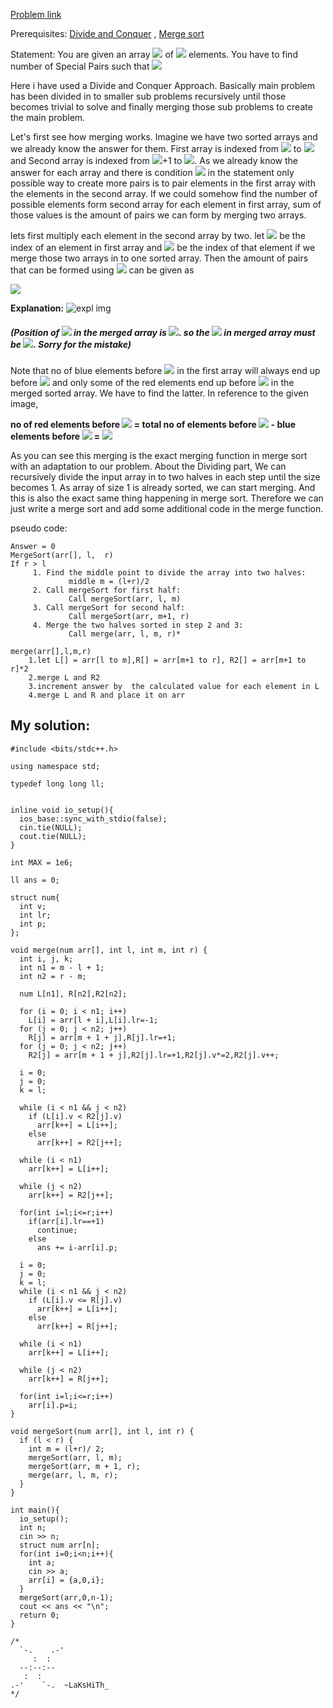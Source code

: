[Problem link](https://www.hackerrank.com/contests/noi-2020-jun/challenges/special-pairs-2)

Prerequisites: [Divide and Conquer](https://www.geeksforgeeks.org/divide-and-conquer-algorithm-introduction/) , [Merge sort](https://www.geeksforgeeks.org/merge-sort/)

Statement: You are given an array <img src="https://render.githubusercontent.com/render/math?math=A"> of <img src="https://render.githubusercontent.com/render/math?math=N"> elements. You have to find number of Special Pairs such that <img src="https://render.githubusercontent.com/render/math?math=i < j  (0 \le i , j \le N-1)  A[i] > 2*A[j]">

Here i have used a Divide and Conquer Approach. Basically main problem has been divided in to smaller sub problems recursively until those becomes trivial to solve and finally merging those sub problems to create the main problem.

Let's first see how merging works. Imagine we have two sorted arrays and we already know the answer  for them.
First array is indexed from <img src="https://render.githubusercontent.com/render/math?math=l"> to <img src="https://render.githubusercontent.com/render/math?math=m"> and Second array is indexed from <img src="https://render.githubusercontent.com/render/math?math=m">+1 to <img src="https://render.githubusercontent.com/render/math?math=r">. As we already know the answer for each array and there is condition <img src="https://render.githubusercontent.com/render/math?math=i < j"> in the statement only possible way to create more pairs is to pair elements in the first array with the elements in the second array. If we could somehow find the number of possible elements form second array for each element in first array, sum of those values is the amount of pairs we can form by merging two arrays.

lets first multiply each element in the second array by two. let <img src="https://render.githubusercontent.com/render/math?math=l \le i \le m"> be the index of an element in first array and <img src="https://render.githubusercontent.com/render/math?math=l \le j \le r"> be the index of that element if we merge those two arrays in to one sorted array. Then the amount of pairs that can be formed using <img src="https://render.githubusercontent.com/render/math?math=i"> can be given as 
  
  <img src="https://render.githubusercontent.com/render/math?math=(i-l)-(j-l) = i-j">

**Explanation:**
![expl img](https://i.imgur.com/1A64KMN.png)

##### *(Position of <img src="https://render.githubusercontent.com/render/math?math=i"> in the merged array is <img src="https://render.githubusercontent.com/render/math?math=j">. so the <img src="https://render.githubusercontent.com/render/math?math=j"> in merged array must be <img src="https://render.githubusercontent.com/render/math?math=j">. Sorry for the mistake)*

Note that no of blue elements before <img src="https://render.githubusercontent.com/render/math?math=i"> in the first array will always end up before <img src="https://render.githubusercontent.com/render/math?math=i"> and only some of the red elements end up before <img src="https://render.githubusercontent.com/render/math?math=i"> in the merged sorted array. We have to find the latter.
In reference to the given image,

**no of red elements before <img src="https://render.githubusercontent.com/render/math?math=j"> = total no of elements before <img src="https://render.githubusercontent.com/render/math?math=j"> - blue elements before <img src="https://render.githubusercontent.com/render/math?math=i"> = <img src="https://render.githubusercontent.com/render/math?math=(j-l) - (i-l) = j-l">**

As you can see this merging is the exact merging function in merge sort with an adaptation to our problem. About the Dividing part, We can recursively divide the input array in to two halves in each step until the size becomes 1. As array of size 1 is already sorted, we can start merging. And this is also the exact same thing happening in merge sort. Therefore we can just write a merge sort and add some additional code in the merge function.



pseudo code:
```
Answer = 0
MergeSort(arr[], l,  r)
If r > l
     1. Find the middle point to divide the array into two halves:  
             middle m = (l+r)/2
     2. Call mergeSort for first half:   
             Call mergeSort(arr, l, m)
     3. Call mergeSort for second half:
             Call mergeSort(arr, m+1, r)
     4. Merge the two halves sorted in step 2 and 3:
             Call merge(arr, l, m, r)*
             
merge(arr[],l,m,r)
	1.let L[] = arr[l to m],R[] = arr[m+1 to r], R2[] = arr[m+1 to r]*2
	2.merge L and R2
	3.increment answer by  the calculated value for each element in L
	4.merge L and R and place it on arr 
  ```

## My solution:
```
#include <bits/stdc++.h>

using namespace std;

typedef long long ll;


inline void io_setup(){
  ios_base::sync_with_stdio(false);
  cin.tie(NULL);
  cout.tie(NULL);
}

int MAX = 1e6;

ll ans = 0;

struct num{
  int v;
  int lr;
  int p;
};

void merge(num arr[], int l, int m, int r) { 
  int i, j, k; 
  int n1 = m - l + 1; 
  int n2 = r - m; 
  
  num L[n1], R[n2],R2[n2]; 
  
  for (i = 0; i < n1; i++) 
    L[i] = arr[l + i],L[i].lr=-1; 
  for (j = 0; j < n2; j++) 
    R[j] = arr[m + 1 + j],R[j].lr=+1;
  for (j = 0; j < n2; j++) 
    R2[j] = arr[m + 1 + j],R2[j].lr=+1,R2[j].v*=2,R2[j].v++; 

  i = 0; 
  j = 0;
  k = l; 
  
  while (i < n1 && j < n2)
    if (L[i].v < R2[j].v) 
      arr[k++] = L[i++]; 
    else
      arr[k++] = R2[j++]; 

  while (i < n1)
    arr[k++] = L[i++]; 

  while (j < n2)
    arr[k++] = R2[j++];
  
  for(int i=l;i<=r;i++)
    if(arr[i].lr==+1)
      continue;
    else
      ans += i-arr[i].p;
    
  i = 0; 
  j = 0;
  k = l; 
  while (i < n1 && j < n2) 
    if (L[i].v <= R[j].v)
      arr[k++] = L[i++];
    else 
      arr[k++] = R[j++];

  while (i < n1) 
    arr[k++] = L[i++];

  while (j < n2) 
    arr[k++] = R[j++];
  
  for(int i=l;i<=r;i++)
    arr[i].p=i;
} 

void mergeSort(num arr[], int l, int r) { 
  if (l < r) { 
    int m = (l+r)/ 2; 
    mergeSort(arr, l, m); 
    mergeSort(arr, m + 1, r); 
    merge(arr, l, m, r); 
  }
} 

int main(){
  io_setup();
  int n;
  cin >> n;
  struct num arr[n];
  for(int i=0;i<n;i++){
    int a;
    cin >> a;
    arr[i] = {a,0,i};
  }
  mergeSort(arr,0,n-1);
  cout << ans << "\n";
  return 0;
}

/*
  `-.    .-'
     :  :
  --:--:--
   :  :
.-'    `-.  ~LaKsHiTh_
*/


```
